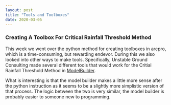 ```yaml
---
layout: post
title: "Tools and Toolboxes"
date: 2020-03-05
---
```


### Creating A Toolbox For Critical Rainfall Threshold Method
  This week we went over the python method for creating toolboxes in arcpro, which is a time-consuming, but rewarding 
  endevor. During this we also looked into other ways to make tools. Specifically, Unstable Ground Consulting made several
  different tools that would work for the Critial Rainfall Threshold Method in [ModelBuilder](https://unstable-ground-consulting.github.io/Landslide-Susceptibility/How-To/).
  
  What is interesting is that the model builder makes a little more sense after the python instruction as it seems to be a slightly more simplistic version of that process. The logic between the two is very similar, the model builder is probably easier to someone new to programming. 
